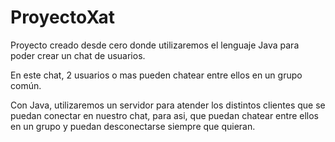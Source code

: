# ProyectoXat

Proyecto creado desde cero donde utilizaremos el lenguaje Java para poder crear un chat de usuarios.

En este chat, 2 usuarios o mas pueden chatear entre ellos en un grupo común.

Con Java, utilizaremos un servidor para atender los distintos clientes que se puedan conectar en nuestro chat, para asi, que puedan chatear entre ellos en un grupo y puedan desconectarse siempre que quieran.
